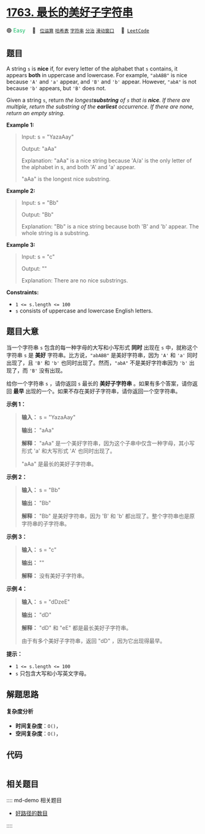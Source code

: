 # [1763. 最长的美好子字符串](https://leetcode.com/problems/longest-nice-substring)

🟢 <font color=#15bd66>Easy</font>&emsp; 🔖&ensp; [`位运算`](/leetcode/outline/tag/bit-manipulation.md) [`哈希表`](/leetcode/outline/tag/hash-table.md) [`字符串`](/leetcode/outline/tag/string.md) [`分治`](/leetcode/outline/tag/divide-and-conquer.md) [`滑动窗口`](/leetcode/outline/tag/sliding-window.md)&emsp; 🔗&ensp;[`LeetCode`](https://leetcode.com/problems/longest-nice-substring)


## 题目

A string `s` is **nice** if, for every letter of the alphabet that `s`
contains, it appears **both** in uppercase and lowercase. For example,
`"abABB"` is nice because `'A'` and `'a'` appear, and `'B'` and `'b'` appear.
However, `"abA"` is not because `'b'` appears, but `'B'` does not.

Given a string `s`, return _the longest**substring** of `s` that is **nice**.
If there are multiple, return the substring of the **earliest** occurrence. If
there are none, return an empty string_.



**Example 1:**

> Input: s = "YazaAay"
> 
> Output: "aAa"
> 
> Explanation: "aAa" is a nice string because 'A/a' is the only letter of the alphabet in s, and both 'A' and 'a' appear.
> 
> "aAa" is the longest nice substring.

**Example 2:**

> Input: s = "Bb"
> 
> Output: "Bb"
> 
> Explanation: "Bb" is a nice string because both 'B' and 'b' appear. The whole string is a substring.

**Example 3:**

> Input: s = "c"
> 
> Output: ""
> 
> Explanation: There are no nice substrings.

**Constraints:**

  * `1 <= s.length <= 100`
  * `s` consists of uppercase and lowercase English letters.


## 题目大意

当一个字符串 `s` 包含的每一种字母的大写和小写形式 **同时** 出现在 `s` 中，就称这个字符串 `s` 是 **美好**
字符串。比方说，`"abABB"` 是美好字符串，因为 `'A'` 和 `'a'` 同时出现了，且 `'B'` 和 `'b'`
也同时出现了。然而，`"abA"` 不是美好字符串因为 `'b'` 出现了，而 `'B'` 没有出现。

给你一个字符串 `s` ，请你返回 `s` 最长的 **美好子字符串** 。如果有多个答案，请你返回 **最早**
出现的一个。如果不存在美好子字符串，请你返回一个空字符串。

**示例 1：**

> 
> 
> 
> 
> 
> **输入：** s = "YazaAay"
> 
> **输出：** "aAa"
> 
> **解释：** "aAa" 是一个美好字符串，因为这个子串中仅含一种字母，其小写形式 'a' 和大写形式 'A' 也同时出现了。
> 
> "aAa" 是最长的美好子字符串。
> 
> 

**示例 2：**

> 
> 
> 
> 
> 
> **输入：** s = "Bb"
> 
> **输出：** "Bb"
> 
> **解释：** "Bb" 是美好字符串，因为 'B' 和 'b' 都出现了。整个字符串也是原字符串的子字符串。

**示例 3：**

> 
> 
> 
> 
> 
> **输入：** s = "c"
> 
> **输出：** ""
> 
> **解释：** 没有美好子字符串。

**示例 4：**

> 
> 
> 
> 
> 
> **输入：** s = "dDzeE"
> 
> **输出：** "dD"
> 
> **解释：** "dD" 和 "eE" 都是最长美好子字符串。
> 
> 由于有多个美好子字符串，返回 "dD" ，因为它出现得最早。

**提示：**

  * `1 <= s.length <= 100`
  * `s` 只包含大写和小写英文字母。


## 解题思路

#### 复杂度分析

- **时间复杂度**：`O()`，
- **空间复杂度**：`O()`，

## 代码

```javascript

```

## 相关题目

:::: md-demo 相关题目
- [好路径的数目](https://leetcode.com/problems/number-of-good-paths)

::::
